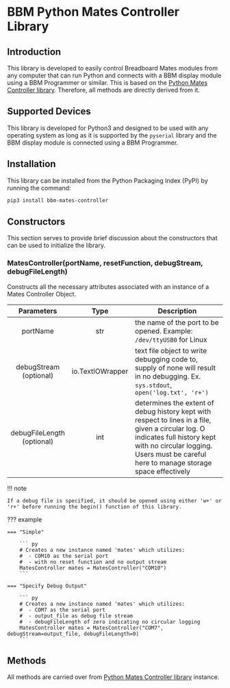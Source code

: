 # BBM Python Mates Controller Library


## Introduction

This library is developed to easily control Breadboard Mates modules from any computer that can run Python and connects with a BBM display module using a BBM Programmer or similar. This is based on the [Python Mates Controller library](python-mates-controller.md). Therefore, all methods are directly derived from it.


## Supported Devices

This library is developed for Python3 and designed to be used with any operating system as long as it is supported by the `pyserial` library and the BBM display module is connected using a BBM Programmer.


## Installation

This library can be installed from the Python Packaging Index (PyPI) by running the command:

``` bash
pip3 install bbm-mates-controller
```


## Constructors

This section serves to provide brief discussion about the constructors that can be used to initialize the library.


### MatesController(portName, resetFunction, debugStream, debugFileLength)

Constructs all the necessary attributes associated with an instance
of a Mates Controller Object.

| Parameters | Type | Description                                                            |
|:----------:|:----:| ---------------------------------------------------------------------- |
| portName   | str  | the name of the port to be opened. Example: `/dev/ttyUSB0` for Linux   |
| debugStream<br/>(optional) | io.TextIOWrapper | text file object to write debugging code to, supply of none will result in no debugging. Ex. `sys.stdout`, `open('log.txt', 'r+')` |
| debugFileLength<br/>(optional) | int | determines the extent of debug history kept with respect to lines in a file, given a circular log. O indicates full history kept with no circular logging. Users must be careful here to manage storage space effectively |

!!! note

    If a debug file is specified, it should be opened using either 'w+' or 'r+' before running the begin() function of this library.

??? example

    === "Simple"

        ``` py
        # Creates a new instance named 'mates' which utilizes: 
        #  - COM10 as the serial port
        #  - with no reset function and no output stream
        MatesController mates = MatesController("COM10") 
        ```

    === "Specify Debug Output"

        ``` py
        # Creates a new instance named 'mates' which utilizes: 
        #  - COM7 as the serial port
        #  - output_file as debug file stream
        #  - debugFileLength of zero indicating no circular logging
        MatesController mates = MatesController("COM7", debugStream=output_file, debugFileLength=0) 
        ```

        
## Methods

All methods are carried over from [Python Mates Controller library](python-mates-controller.md#methods) instance.
